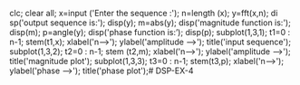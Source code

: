 clc;
clear all;
x=input ('Enter the sequence :');
n=length (x);
y=fft(x,n);
di sp('output sequence is:');
disp(y);
m=abs(y);
disp('magnitude function is:');
disp(m);
p=angle(y);
disp('phase function is:’);
disp(p);
subplot(1,3,1);
t1=0 : n-1;
stem(t1,x);
xlabel('n-->');
ylabel('amplitude -->');
title('input sequence');
subplot(1,3,2);
t2=0 : n-1;
stem (t2,m);
xlabel('n-->');
ylabel('amplitude -->');
title('magnitude plot');
subplot(1,3,3);
t3=0 : n-1;
stem(t3,p);
xlabel('n-->');
ylabel('phase -->');
title('phase plot');# DSP-EX-4
